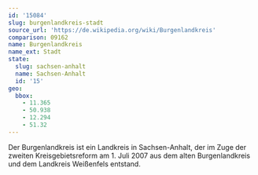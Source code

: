 ```yaml
---
id: '15084'
slug: burgenlandkreis-stadt
source_url: 'https://de.wikipedia.org/wiki/Burgenlandkreis'
comparison: 09162
name: Burgenlandkreis
name_ext: Stadt
state:
  slug: sachsen-anhalt
  name: Sachsen-Anhalt
  id: '15'
geo:
  bbox:
    - 11.365
    - 50.938
    - 12.294
    - 51.32
---
```


Der Burgenlandkreis ist ein Landkreis in Sachsen-Anhalt, der im Zuge der zweiten Kreisgebietsreform am 1. Juli 2007 aus dem alten Burgenlandkreis und dem Landkreis Weißenfels entstand.
